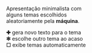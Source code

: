 Apresentação minimalista com  
alguns temas escolhidos  
aleatoriamente pela **máquina**.  

**✚** gera novo texto para o tema  
**✻** escolhe outro tema ao acaso  
**☐** exibe temas automaticamente  
